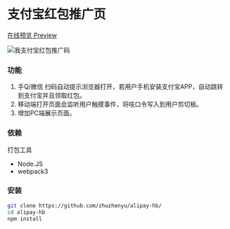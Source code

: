 # 支付宝红包推广页

<a href="https://pay.jsser.com/alipay/news?from=github" target="_blank">在线预览 Preview</a>

![我支付宝红包推广码](https://assets-cdn.dwz.st/alipay-hb-demo.jpeg)

### 功能
1. 手Q/微信 扫码自动提示浏览器打开，若用户手机安装支付宝APP，自动跳转到支付宝并且领取红包。
2. 移动端打开页面会监听用户触摸事件，将吱口令写入到用户剪切板。
3. 增加PC端展示页面。

### 依赖

打包工具

* Node.JS
* webpack3

### 安装

```bash
git clone https://github.com/zhuzhenyu/alipay-hb/
cd alipay-hb
npm install
```

